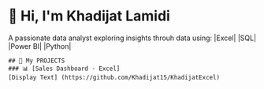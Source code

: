 # 👋 Hi, I'm Khadijat Lamidi
   A passionate data analyst exploring insights throuh data using:
     |Excel| |SQL| |Power BI| |Python|

    ## 🧠 My PROJECTS
    ### 📊 [Sales Dashboard - Excel] 
    [Display Text] (https://github.com/Khadijat15/KhadijatExcel)
